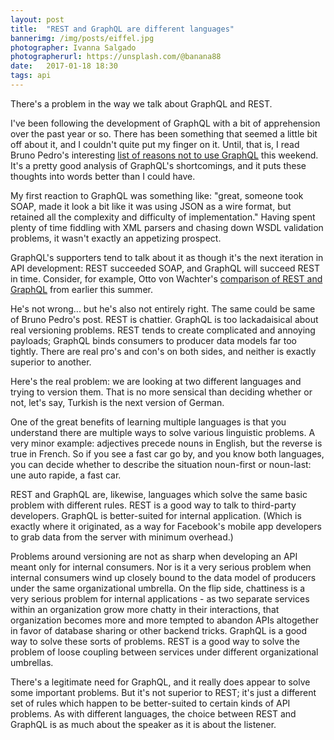 ```yaml
---
layout: post
title:  "REST and GraphQL are different languages"
bannerimg: /img/posts/eiffel.jpg
photographer: Ivanna Salgado
photographerurl: https://unsplash.com/@banana88
date:   2017-01-18 18:30
tags: api
---
```


There's a problem in the way we talk about GraphQL and REST.

I've been following the development of GraphQL with a bit of apprehension over the past year or so. There has been something that seemed a little bit off about it, and I couldn't quite put my finger on it. Until, that is, I read Bruno Pedro's interesting [list of reasons not to use GraphQL](https://blog.hitchhq.com/graphql-3-reasons-not-to-use-it-7715f60cb934) this weekend. It's a pretty good analysis of GraphQL's shortcomings, and it puts these thoughts into words better than I could have.

My first reaction to GraphQL was something like: "great, someone took SOAP, made it look a bit like it was using JSON as a wire format, but retained all the complexity and difficulty of implementation." Having spent plenty of time fiddling with XML parsers and chasing down WSDL validation problems, it wasn't exactly an appetizing prospect.

GraphQL's supporters tend to talk about it as though it's the next iteration in API development: REST succeeded SOAP, and GraphQL will succeed REST in time. Consider, for example, Otto von Wachter's [comparison of REST and GraphQL](https://medium.com/@ottovw/rest-api-downfalls-and-dawn-of-graphql-dd00991a0eb8) from earlier this summer.

He's not wrong... but he's also not entirely right. The same could be same of Bruno Pedro's post. REST is chattier. GraphQL is too lackadaisical about real versioning problems. REST tends to create complicated and annoying payloads; GraphQL binds consumers to producer data models far too tightly. There are real pro's and con's on both sides, and neither is exactly superior to another.

Here's the real problem: we are looking at two different languages and trying to version them. That is no more sensical than deciding whether or not, let's say, Turkish is the next version of German.

One of the great benefits of learning multiple languages is that you understand there are multiple ways to solve various linguistic problems. A very minor example: adjectives precede nouns in English, but the reverse is true in French. So if you see a fast car go by, and you know both languages, you can decide whether to describe the situation noun-first or noun-last: une auto rapide, a fast car.

REST and GraphQL are, likewise, languages which solve the same basic problem with different rules. REST is a good way to talk to third-party developers. GraphQL is better-suited for internal application. (Which is exactly where it originated, as a way for Facebook's mobile app developers to grab data from the server with minimum overhead.)

Problems around versioning are not as sharp when developing an API meant only for internal consumers. Nor is it a very serious problem when internal consumers wind up closely bound to the data model of producers under the same organizational umbrella. On the flip side, chattiness is a very serious problem for internal applications - as two separate services within an organization grow more chatty in their interactions, that organization becomes more and more tempted to abandon APIs altogether in favor of database sharing or other backend tricks. GraphQL is a good way to solve these sorts of problems. REST is a good way to solve the problem of loose coupling between services under different organizational umbrellas.

There's a legitimate need for GraphQL, and it really does appear to solve some important problems. But it's not superior to REST; it's just a different set of rules which happen to be better-suited to certain kinds of API problems. As with different languages, the choice between REST and GraphQL is as much about the speaker as it is about the listener.
